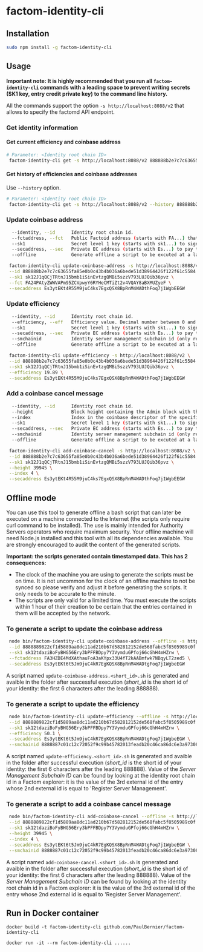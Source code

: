 # factom-identity-cli

## Installation

```bash
sudo npm install -g factom-identity-cli
```

## Usage

**Important note:
It is highly recommended that you run all `factom-identity-cli` commands with a leading space to prevent writing secrets (SK1 key, entry credit private key) to the command line history.**

All the commands support the option `-s http://localhost:8088/v2` that allows to specify the factomd API endpoint.

### Get identity information

#### Get current efficiency and coinbase address

```bash
# Parameter: <Identity root chain ID>
 factom-identity-cli get -s http://localhost:8088/v2 888888b2e7c7c63655fa85e0b0c43b4b036a6bede51d38964426f122f61c5584
```

#### Get history of efficiencies and coinbase addresses

Use `--history` option.

```bash
# Parameter: <Identity root chain ID>
 factom-identity-cli get -s http://localhost:8088/v2 --history 888888b2e7c7c63655fa85e0b0c43b4b036a6bede51d38964426f122f61c5584
```

### Update coinbase address

```bash
  --identity, --id      Identity root chain id.
  --fctaddress, --fct   Public Factoid address (starts with FA...) that will receive coinbase payouts.
  --sk1                 Secret level 1 key (starts with sk1...) to sign the update.
  --secaddress, --sec   Private EC address (starts with Es...) to pay the update.
  --offline             Generate offline a script to be excuted at a later time on a machine connected to the Internet.
```

```bash
 factom-identity-cli update-coinbase-address -s http://localhost:8088/v2 \
 --id 888888b2e7c7c63655fa85e0b0c43b4b036a6bede51d38964426f122f61c5584 \
 --sk1 sk12J1qQCjTRtnJ15bmb1iSinEvtzgQMBi5szzV793LUJQib36pvz \
 --fct FA24PAtyZWWVAPm95ZCVpwyY6RYHeCMTiZt2v4VQAY8aBXMUZyeF \
 --secaddress Es3ytEKt4R55M9juC4ks7EgxQSX8BpRnM4WADthFoq7j1WgbEEGW
```

### Update efficiency

```bash
  --identity, --id      Identity root chain id.
  --efficiency, --eff   Efficiency value. Decimal number between 0 and 100.
  --sk1                 Secret level 1 key (starts with sk1...) to sign the update.
  --secaddress, --sec   Private EC address (starts with Es...) to pay the update.
  --smchainid           Identity server management subchain id (only required for offline mode).
  --offline             Generate offline a script to be excuted at a later time on a machine connected to the Internet.
```

```bash
 factom-identity-cli update-efficiency -s http://localhost:8088/v2 \
 --id 888888b2e7c7c63655fa85e0b0c43b4b036a6bede51d38964426f122f61c5584 \
 --sk1 sk12J1qQCjTRtnJ15bmb1iSinEvtzgQMBi5szzV793LUJQib36pvz \
 --efficiency 19.89 \
 --secaddress Es3ytEKt4R55M9juC4ks7EgxQSX8BpRnM4WADthFoq7j1WgbEEGW
```

### Add a coinbase cancel message

```bash
  --identity, --id      Identity root chain id.
  --height              Block height containing the Admin block with the output to cancel.
  --index               Index in the coinbase descriptor of the specific output to be canceled (0 origin indexed).
  --sk1                 Secret level 1 key (starts with sk1...) to sign the update.
  --secaddress, --sec   Private EC address (starts with Es...) to pay the update.
  --smchainid           Identity server management subchain id (only required for offline mode).
  --offline             Generate offline a script to be excuted at a later time on a machine connected to the Internet.
```

```bash
 factom-identity-cli add-coinbase-cancel -s http://localhost:8088/v2 \
 --id 888888b2e7c7c63655fa85e0b0c43b4b036a6bede51d38964426f122f61c5584 \
 --sk1 sk12J1qQCjTRtnJ15bmb1iSinEvtzgQMBi5szzV793LUJQib36pvz \
 --height 39945 \
 --index 4 \
 --secaddress Es3ytEKt4R55M9juC4ks7EgxQSX8BpRnM4WADthFoq7j1WgbEEGW
```

## Offline mode

You can use this tool to generate offline a bash script that can later be executed on a machine connected to the Internet (the scripts only require curl command to be installed). The use is mainly intended for Authority Servers operators who require maximum security. Your offline machine will need Node.js installed and this tool with all its dependencies available. You are strongly encouraged to audit the content of the generated scripts.

**Important: the scripts generated contain timestamped data. This has 2 consequences:**
* The clock of the machine you are using to generate the scripts must be on time. It is not uncommon for the clock of an offline machine to not be synced so please verify and adjust it before generating the scripts. It only needs to be accurate to the minute.
* The scripts are only valid for a limited time. You must execute the scripts within 1 hour of their creation to be certain that the entries contained in them will be accepted by the network.

### To generate a script to update the coinbase address

```bash
 node bin/factom-identity-cli update-coinbase-address --offline -s http://localhost:8088/v2 \
 --id 8888889822cf1d5889aa8dc11ad210b67d582812152de568fabc5f8505989c0f \
 --sk1 sk12tdaziBoFyBHG56Ery3bPFFBDpy7Y3VymduGPfoj66cGhH4mHZrw \
 --fctaddress FA3HZDE4MdXAthauFoA3aKYpx33U4fT2kAABmfwk7NBqyLT2zed5 \
 --secaddress Es3ytEKt6t5Jm9juC4kR7EgKQSX8BpRnM4WADtgFoq7j1WgbeEGW
```

A script named `update-coinbase-address.<short_id>.sh` is generated and avaible in the folder after successful execution (*short_id* is the short id of your identity: the first 6 characters after the leading 888888).


### To generate a script to update the efficiency

```bash
 node bin/factom-identity-cli update-efficiency --offline -s http://localhost:8088/v2 \
 --id 8888889822cf1d5889aa8dc11ad210b67d582812152de568fabc5f8505989c0f \
 --sk1 sk12tdaziBoFyBHG56Ery3bPFFBDpy7Y3VymduGPfoj66cGhH4mHZrw \
 --efficiency 50.1 \
 --secaddress Es3ytEKt6t5Jm9juC4kR7EgKQSX8BpRnM4WADtgFoq7j1WgbeEGW \
 --smchainid 8888887c01c12c72052f9c99b45782013feadb20c46ca86dc6e3a9730835848a
```

A script named `update-efficiency.<short_id>.sh` is generated and avaible in the folder after successful execution (*short_id* is the short id of your identity: the first 6 characters after the leading 888888).
Value of the *Server Management Subchain ID* can be found by looking at the identity root chain id in a Factom explorer: it is the value of the 3rd external id of the entry whose 2nd external id is equal to 'Register Server Management'. 

### To generate a script to add a coinbase cancel message

```bash
 node bin/factom-identity-cli add-coinbase-cancel --offline -s http://localhost:8088/v2 \
 --id 8888889822cf1d5889aa8dc11ad210b67d582812152de568fabc5f8505989c0f \
 --sk1 sk12tdaziBoFyBHG56Ery3bPFFBDpy7Y3VymduGPfoj66cGhH4mHZrw \
 --height 39945 \
 --index 4 \
 --secaddress Es3ytEKt6t5Jm9juC4kR7EgKQSX8BpRnM4WADtgFoq7j1WgbeEGW \
 --smchainid 8888887c01c12c72052f9c99b45782013feadb20c46ca86dc6e3a9730835848a
```

A script named `add-coinbase-cancel.<short_id>.sh` is generated and avaible in the folder after successful execution (*short_id* is the short id of your identity: the first 6 characters after the leading 888888).
Value of the *Server Management Subchain ID* can be found by looking at the identity root chain id in a Factom explorer: it is the value of the 3rd external id of the entry whose 2nd external id is equal to 'Register Server Management'. 

## Run in Docker container

```
docker build -t factom-identity-cli github.com/PaulBernier/factom-identity-cli

docker run -it --rm factom-identity-cli ......
```
